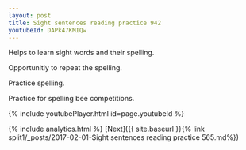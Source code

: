 ```yaml
---
layout: post
title: Sight sentences reading practice 942
youtubeId: DAPk47KMIQw
---
```

 
 
Helps to learn sight words and their spelling.

Opportunitiy to repeat the spelling. 

Practice spelling. 
 
Practice for spelling bee competitions. 
 
{% include youtubePlayer.html id=page.youtubeId %}
 
 
{% include analytics.html %} 
[Next]({{ site.baseurl }}{% link  split1/_posts/2017-02-01-Sight sentences reading practice 565.md%})
 
